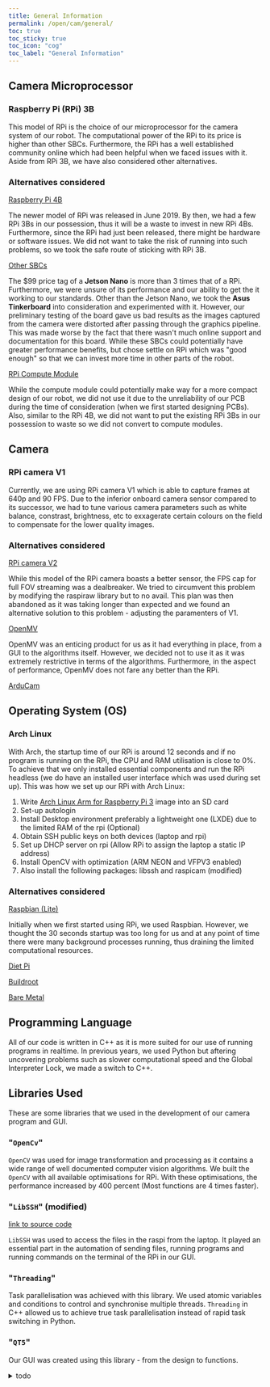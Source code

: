 ```yaml
---
title: General Information
permalink: /open/cam/general/
toc: true
toc_sticky: true
toc_icon: "cog"
toc_label: "General Information"
---
```


## Camera Microprocessor

### Raspberry Pi (RPi) 3B 

This model of RPi is the choice of our microprocessor for the camera system of our robot. The computational power of the RPi to its price is higher than other SBCs. Furthermore, the RPi has a well established community online which had been helpful when we faced issues with it. Aside from RPi 3B, we have also considered other alternatives. 

### Alternatives considered

<ins>Raspberry Pi 4B</ins>

The newer model of RPi was released in June 2019. By then, we had a few RPi 3Bs in our possession, thus it will be a waste to invest in new RPi 4Bs. Furthermore, since the RPi had just been released, there might be hardware or software issues. We did not want to take the risk of running into such problems, so we took the safe route of sticking with RPi 3B. 

<ins>Other SBCs</ins>

The $99 price tag of a **Jetson Nano** is more than 3 times that of a RPi. Furthermore, we were unsure of its performance and our ability to get the it working to our standards. Other than the Jetson Nano, we took the **Asus Tinkerboard** into consideration and experimented with it. However, our preliminary testing of the board gave us bad results as the images captured from the camera were distorted after passing through the graphics pipeline. This was made worse by the fact that there wasn't much online support and documentation for this board. While these SBCs could potentially have greater performance benefits, but chose settle on RPi which was "good enough" so that we can invest more time in other parts of the robot. 

<ins>RPi Compute Module</ins>

While the compute module could potentially make way for a more compact design of our robot, we did not use it due to the unreliability of our PCB during the time of consideration (when we first started designing PCBs). Also, similar to the RPi 4B, we did not want to put the existing RPi 3Bs in our possession to waste so we did not convert to compute modules. 

## Camera

### RPi camera V1

Currently, we are using RPi camera V1 which is able to capture frames at 640p and 90 FPS. Due to the inferior onboard camera sensor compared to its successor, we had to tune various camera parameters such as white balance, constrast, brightness, etc to exxagerate certain colours on the field to compensate for the lower quality images. 

### Alternatives considered

<ins>RPi camera V2</ins>

While this model of the RPi camera boasts a better sensor, the FPS cap for full FOV streaming was a dealbreaker. We tried to circumvent this problem by modifying the raspiraw library but to no avail. This plan was then abandoned as it was taking longer than expected and we found an alternative solution to this problem - adjusting the paramenters of V1. 

<ins>OpenMV</ins>

OpenMV was an enticing product for us as it had everything in place, from a GUI to the algorithms itself. However, we decided not to use it as it was extremely restrictive in terms of the algorithms. Furthermore, in the aspect of performance, OpenMV does not fare any better than the RPi. 

<ins>ArduCam</ins>

## Operating System (OS)

### Arch Linux

With Arch, the startup time of our RPi is around 12 seconds and if no program is running on the RPi, the CPU and RAM utilisation is close to 0%. To achieve that we only installed essential components and run the RPi headless (we do have an installed user interface which was used during set up). This was how we set up our RPi with Arch Linux:  

1. Write [Arch Linux Arm for Raspberry Pi 3](http://os.archlinuxarm.org/os/ArchLinuxARM-rpi-3-latest.tar.gz) image into an SD card
2. Set-up autologin
3. Install Desktop environment preferably a lightweight one (LXDE) due to the limited RAM of the rpi (Optional)
4. Obtain SSH public keys on both devices (laptop and rpi)
5. Set up DHCP server on rpi (Allow RPi to assign the laptop a static IP address)
6. Install OpenCV with optimization (ARM NEON and VFPV3 enabled)
7. Also install the following packages: libssh and raspicam (modified)

### Alternatives considered

<ins>Raspbian (Lite)</ins>

Initially when we first started using RPi, we used Raspbian. However, we thought the 30 seconds startup was too long for us and at any point of time there were many background processes running, thus draining the limited computational resources. 

<ins>Diet Pi</ins>

<ins>Buildroot</ins>

<ins>Bare Metal</ins>

## Programming Language

All of our code is written in C++ as it is more suited for our use of running programs in realtime. In previous years, we used Python but aftering uncovering problems such as slower computational speed and the Global Interpreter Lock, we made a switch to C++. 

## Libraries Used

These are some libraries that we used in the development of our camera program and GUI.

### "`OpenCv`"

`OpenCV` was used for image transformation and processing as it contains a wide range of well documented computer vision algorithms. We built the `OpenCV` with all available optimisations for RPi. With these optimisations, the performance increased by 400 percent (Most functions are 4 times faster).    

### "`LibSSH`" (modified)

[link to source code](google.com)

`LibSSH` was used to access the files in the raspi from the laptop. It played an essential part in the automation of sending files, running programs and running commands on the terminal of the RPi in our GUI.

### "`Threading`"

Task parallelisation was achieved with this library. We used atomic variables and conditions to control and synchronise multiple threads. `Threading` in C++ allowed us to achieve true task parallelisation instead of rapid task switching in Python. 

### "`QT5`"

Our GUI was created using this library - from the design to functions. 

<details markdown=1><summary>todo</summary>

- camera+raspi
  - vs other SBC (jetson nano, tinkerboard, odroid)
  - vs compute module
  - vs raspi 4
  - SD card woes + backup problems
  - initial confusions, python opencv era of reinstalling 100000 times
  - OS considered
    - raspbian (lite)
    - dietpi
    - arch
    - buildroot and why we haven't done that yet
    - bare metal and why we also didn't do that (yet???)
  - include other cameras considered from arducam + issues with V2

</details>
